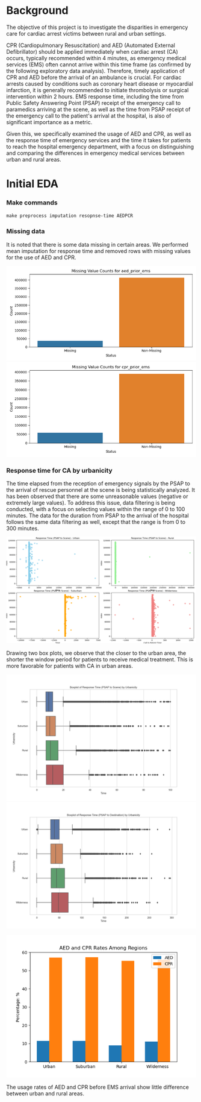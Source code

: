 # Background

The objective of this project is to investigate the disparities in emergency care for cardiac arrest victims between rural and urban settings. 

CPR (Cardiopulmonary Resuscitation) and AED (Automated External Defibrillator) should be applied immediately when cardiac arrest (CA) occurs, typically recommended within 4 minutes, as emergency medical services (EMS) often cannot arrive within this time frame (as confirmed by the following exploratory data analysis). Therefore, timely application of CPR and AED before the arrival of an ambulance is crucial. For cardiac arrests caused by conditions such as coronary heart disease or myocardial infarction, it is generally recommended to initiate thrombolysis or surgical intervention within 2 hours. EMS response time, including the time from Public Safety Answering Point (PSAP) receipt of the emergency call to paramedics arriving at the scene, as well as the time from PSAP receipt of the emergency call to the patient's arrival at the hospital, is also of significant importance as a metric.

Given this, we specifically examined the usage of AED and CPR, as well as the response time of emergency services and the time it takes for patients to reach the hospital emergency department, with a focus on distinguishing and comparing the differences in emergency medical services between urban and rural areas.



# Initial EDA

### Make commands

```makefile
make preprocess imputation resopnse-time AEDPCR
```
### Missing data 

It is noted that there is some data missing in certain areas. We performed mean imputation for response time and removed rows with missing values for the use of AED and CPR.

<img src="figs/missing/aed_prior_ems-bar.png" alt="aed_prior_ems-bar" style="zoom:72%;" />

<img src="figs/missing/cpr_prior_ems-bar.png" alt="cpr_prior_ems-bar" style="zoom:72%;" />

### Response time for CA by urbanicity

The time elapsed from the reception of emergency signals by the PSAP to the arrival of rescue personnel at the scene is being statistically analyzed. It has been observed that there are some unreasonable values (negative or extremely large values). To address this issue, data filtering is being conducted, with a focus on selecting values within the range of 0 to 100 minutes. The data for the duration from PSAP to the arrival of the hospital follows the same data filtering as well, except that the range is from 0 to 300 minutes.

<img src="figs/response_time_scatter.png" alt="response_time_scatter" style="zoom:50%;" />

Drawing two box plots, we observe that the closer to the urban area, the shorter the window period for patients to receive medical treatment. This is more favorable for patients with CA in urban areas.

<img src="figs/res_time_PSAP-to-scene.png" alt="res_time_PSAP-to-scene" style="zoom:72%;" />

<img src="figs/res_time_PSAP-to-des.png" alt="res_time_PSAP-to-des" style="zoom:72%;" />



![prior_usage](figs/prior_usage.png)

The usage rates of AED and CPR before EMS arrival show little difference between urban and rural areas.
